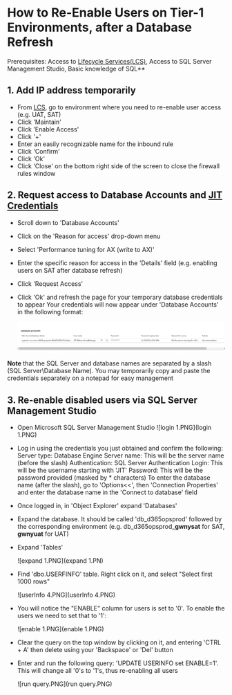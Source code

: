 # How to Re-Enable Users on Tier-1 Environments, after a Database Refresh

Prerequisites: Access to [Lifecycle Services(LCS)](https://lcs.dynamics.com/v2), Access to SQL Server Management Studio, Basic knowledge of SQL**
## 1. Add IP address temporarily
* From [LCS](https://login.microsoftonline.com/common/oauth2/authorize?client_id=913c6de4-2a4a-4a61-a9ce-945d2b2ce2e0&response_type=code%20id_token&scope=openid%20profile&state=OpenIdConnect.AuthenticationProperties%3DA9gQXSqTp4tOBWIxp1Yls7W7hmNUYXsK283jO_1hA5Mr9pCxbeDObRGcmyz9I1mpoMHbc8r-RtmQXSdMQ3hojHUpxZLQWa6-H_D_PQAvivo44A-D&response_mode=form_post&nonce=638461156876151811.MjY2NjkyNWItODQ1Yy00YTQzLThjODItNTE1ZjAxN2ZkNDI5MzM1YmI1ZWYtYmE1Ni00OWIwLWE1YjAtZGFjNzgwYTgzYTU1&redirect_uri=https%3A%2F%2Flcs.dynamics.com%2F&post_logout_redirect_uri=https%3A%2F%2Flcs.dynamics.com%2F&x-client-SKU=ID_NET461&x-client-ver=6.32.0.0), go to environment where you need to re-enable user access (e.g. UAT, SAT)
* Click 'Maintain'
* Click 'Enable Access'
* Click '+'
* Enter an easily recognizable name for the inbound rule
* Click 'Confirm'
* Click 'Ok'
* Click 'Close' on the bottom right side of the screen to close the firewall rules window 
## 2. Request access to Database Accounts and [JIT Credentials](https://learn.microsoft.com/en-us/azure/defender-for-cloud/just-in-time-access-overview?tabs=defender-for-container-arch-aks)
* Scroll down to 'Database Accounts'
* Click on the 'Reason for access' drop-down menu
* Select 'Performance tuning for AX (write to AX)'
* Enter the specific reason for access in the 'Details' field (e.g. enabling users on SAT after database refresh)
* Click 'Request Access'
* Click 'Ok' and refresh the page for your temporary database credentials to appear
Your credentials will now appear under 'Database Accounts' in the following format:

	![credentials.PNG](credentials.png)

**Note** that the SQL Server and database names are separated by a slash (SQL Server\Database Name). You may temporarily copy and paste the credentials separately on a notepad for easy management 
## 3. Re-enable disabled users via SQL Server Management Studio 
* Open Microsoft SQL Server Management Studio
	![login 1.PNG](login 1.PNG) 
* Log in using the credentials you just obtained and confirm the following:
		Server type: Database Engine
		Server name: This will be the server name (before the slash)
		Authentication: SQL Server Authentication
		Login: This will be the username starting with 'JIT'
		Password: This will be the password provided (masked by * characters)
		To enter the database name (after the slash), go to 'Options<<', then 'Connection Properties' and enter the database name in the 'Connect to database' field
		
* Once logged in, in 'Object Explorer' expand 'Databases'
* Expand the database. It should be called 'db_d365opsprod' followed by the corresponding environment (e.g. db_d365opsprod_**gwnysat** for SAT, **gwnyuat** for UAT)
* Expand 'Tables'

	![expand 1.PNG](expand 1.PN)  

* Find 'dbo.USERFINFO' table. Right click on it, and select "Select first 1000 rows"

	![userInfo 4.PNG](userInfo 4.PNG)
* You will notice the "ENABLE" column for users is set to '0'. To enable the users we need to set that to '1': 

	![enable 1.PNG](enable 1.PNG) 
* Clear the query on the top window by clicking on it, and entering 'CTRL + A' then delete using your 'Backspace' or 'Del' button
* Enter and run the following query: 'UPDATE USERINFO set ENABLE=1'. This will change all '0's to '1's, thus re-enabling all users

	![run query.PNG](run query.PNG)
